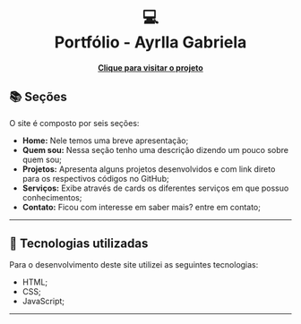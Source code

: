 <h1 align="center">
  💻<br>Portfólio - Ayrlla Gabriela
</h1>


<h4 align="center"><a href="https://portfolio-sigma-five-10.vercel.app/#projects">Clique para visitar o projeto</a></h4>

## 📚 Seções

O site é composto por seis seções:

- **Home:** Nele temos uma breve apresentação;
- **Quem sou:** Nessa seção tenho uma descrição dizendo um pouco sobre quem sou;
- **Projetos:** Apresenta alguns projetos desenvolvidos e com link direto para os respectivos códigos no GitHub;
- **Serviços:** Exibe através de cards os diferentes serviços em que possuo conhecimentos;
- **Contato:** Ficou com interesse em saber mais? entre em contato;

---

## 💼 Tecnologias utilizadas

Para o desenvolvimento deste site utilizei as seguintes tecnologias:

- HTML;
- CSS;
- JavaScript;


---

